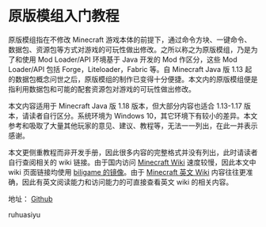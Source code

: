 # 原版模组入门教程

原版模组指在不修改 Minecraft 游戏本体的前提下，通过命令方块、一键命令、数据包、资源包等方式对游戏的可玩性做出修改。之所以称之为原版模组，乃是为了和使用 Mod Loader/API 环境基于 Java 开发的 Mod 作区分，这些 Mod Loader/API 包括 Forge，Liteloader，Fabric 等。自 Minecraft Java 版 1.13 起的数据包概念问世之后，原版模组的制作已变得十分便捷。本文内的原版模组便是指利用数据包和可能的配套资源包对游戏的可玩性做出修改。

本文内容适用于 Minecraft Java 版 1.18 版本，但大部分内容也适合 1.13-1.17 版本，请读者自行区分。系统环境为 Windows 10，其它环境下有较小的差异。本文参考和吸取了大量其他玩家的意见、建议、教程等，无法一一列出，在此一并表示感谢。

本文更侧重教程而非开发手册，因此很多内容的完整格式并没有列出，此时请读者自行查阅相关的 wiki 链接。由于国内访问 [Minecraft Wiki](https://zh.minecraft.wiki/) 速度较慢，因此本文中 wiki 页面链接均使用 [biligame 的镜像](https://wiki.biligame.com/mc/)。由于 [Minecraft 英文 Wiki](https://minecraft.wiki/) 内容往往更准确，因此有英文阅读能力和访问能力的可直接查看英文 wiki 的相关内容。

地址：
[Github](https://zhangshenxing.github.io/VanillaModTutorial/)

ruhuasiyu